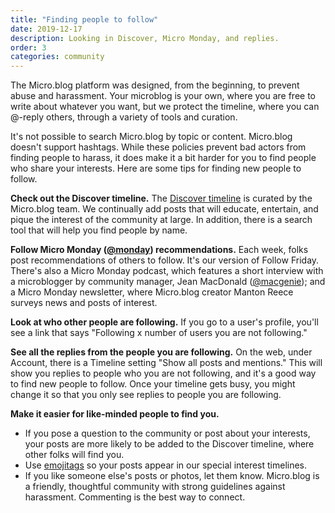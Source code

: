 ```yaml
---
title: "Finding people to follow"
date: 2019-12-17
description: Looking in Discover, Micro Monday, and replies.
order: 3
categories: community
---
```


The Micro.blog platform was designed, from the beginning, to prevent abuse and harassment. Your microblog is your own, where you are free to write about whatever you want, but we protect the timeline, where you can @-reply others, through a variety of tools and curation.

It's not possible to search Micro.blog by topic or content. Micro.blog doesn't support hashtags. While these policies prevent bad actors from finding people to harass, it does make it a bit harder for you to find people who share your interests. Here are some tips for finding new people to follow.

**Check out the Discover timeline.** The [Discover timeline](https://help.micro.blog/2019/discover-timeline/) is curated by the Micro.blog team. We continually add posts that will educate, entertain, and pique the interest of the community at large. In addition, there is a search tool that will help you find people by name.

**Follow Micro Monday ([@monday](https://micro.blog/monday)) recommendations.** Each week, folks post recommendations of others to follow. It's our version of Follow Friday. There's also a Micro Monday podcast, which features a short interview with a microblogger by community manager, Jean MacDonald ([@macgenie](https://micro.blog/macgenie)); and a Micro Monday newsletter, where Micro.blog creator Manton Reece surveys news and posts of interest.

**Look at who other people are following.** If you go to a user's profile, you'll see a link that says "Following x number of users you are not following."

**See all the replies from the people you are following.** On the web, under Account, there is a Timeline setting "Show all posts and mentions." This will show you replies to people who you are not following, and it's a good way to find new people to follow. Once your timeline gets busy, you might change it so that you only see replies to people you are following.

**Make it easier for like-minded people to find you.**

* If you pose a question to the community or post about your interests, your posts are more likely to be added to the Discover timeline, where other folks will find you.
* Use [emojitags](https://help.micro.blog/2018/tagmoji/) so your posts appear in our special interest timelines.
* If you like someone else's posts or photos, let them know. Micro.blog is a friendly, thoughtful community with strong guidelines against harassment. Commenting is the best way to connect.

